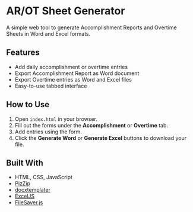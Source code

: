 # AR/OT Sheet Generator

A simple web tool to generate Accomplishment Reports and Overtime Sheets in Word and Excel formats.

## Features

- Add daily accomplishment or overtime entries
- Export Accomplishment Report as Word document
- Export Overtime entries as Word and Excel files
- Easy-to-use tabbed interface

## How to Use

1. Open `index.html` in your browser.
2. Fill out the forms under the **Accomplishment** or **Overtime** tab.
3. Add entries using the form.
4. Click the **Generate Word** or **Generate Excel** buttons to download your file.

## Built With

- HTML, CSS, JavaScript
- [PizZip](https://github.com/open-xml-templating/pizzip)
- [docxtemplater](https://docxtemplater.com/)
- [ExcelJS](https://github.com/exceljs/exceljs)
- [FileSaver.js](https://github.com/eligrey/FileSaver.js)

